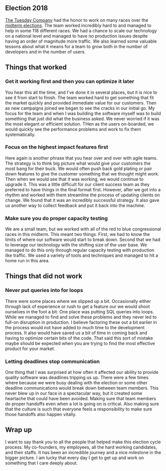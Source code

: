 ## Election 2018
[The Tuesday Company](https://www.tuesdaycompany.com/) had the honor to work on many races over the [midterm elections](https://www.tuesdaycompany.com/midterms/).
The team worked incredibly hard to and managed to help in some 118 different races.
We had a chance to scale our technology on a national level and managed to have no production issues despite having an order of magnitude more traffic.
We also learned some valuable lessons about what it means for a team to grow both in the number of developers and in the number of users.

## Things that worked
###  Get it working first and then you can optimize it later

You hear this all the time, and I've done it in several places, but it is nice to see it from start to finish.
The team worked hard to get something that fit the market quickly and provided immediate value for our customers.
Then as new campaigns joined we began to see the cracks in our initial go.
My focus for the team and when I was building the software myself was to build something that just did what the business asked.
We never worried if it was the most elegant or efficient solution.
THen as the users on-boarded, we would quickly see the performance problems and work to fix them systematically. 

###  Focus on the highest impact features first

Here again is another phrase that you hear over and over with agile teams.
The strategy is to think big picture what would give your customers the most bang for their buck.
We would often push back gold plating or pair down features to give the customer something that we thought might work.
Then when we would see that it was working, we would continue to upgrade it.
This was a little difficult for our client success team as they preferred to have things in the final format first.
However, after we got into a rhythm and worked with them streamline the process of updating clients on change.
We found that it was an incredibly successful strategy.
It also gave us another way to collect feedback and put it back into the machine.

###  Make sure you do proper capacity testing

We are a small team, but we worked with all of the red to blue congressional races in this midterm.
This meant two things.
First, we had to know the limits of where our software would start to break down.
Second that we had to leverage our technology with the shifting size of the user base.
We managed to do this only through regular capacity testing with production like traffic.
We used a variety of tools and techniques and managed to hit a home run in this area.

## Things that did not work
###  Never put queries into for loops

There were some places where we slipped up a bit.
Occasionally either through lack of experience or rush to get a feature our we would shoot ourselves in the foot a bit.
One place was putting SQL queries into loops.
While we managed to find and solve these problems and they never led to full-on disruption in production.
I believe factoring these out a bit earlier in the process would not have added to much time to the development process.
It also would have saved us a bit of time in coming back and having to optimize certain bits of the code.
That said this sort of mistake maybe should be expected when you are trying to find the most effective product for your market.

###  Letting deadlines stop communication

One thing that I was surprised at how often it affected our ability to provide quality software was deadlines tripping us up.
There were a few times where because we were busy dealing with the election or some other deadline communications would break down between team members.
This never blew up in our face in a spectacular way, but it created some heartache that could have been avoided.
Making sure that team members do proper handoffs even when a lot is going on is critical.
Also making sure that the culture is such that everyone feels a responsibility to make sure those handoffs also happen vitally.


## Wrap up

I want to say thank you to all the people that helped make this election cycle process.
My co-founders, my employees, all the hard working candidates, and their staffs.
It has been an incredible journey and a nice milestone in the bigger picture.
I am lucky that every day I get to get up and work on something that I care deeply about.
